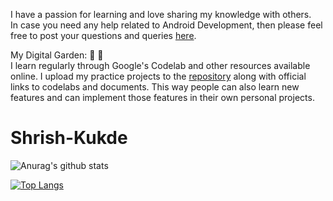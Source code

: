 I have a passion for learning and love sharing my knowledge with others.  
In case you need any help related to Android Development, then please feel free to post your questions and queries [here](https://github.com/shrishkukde/shrishkukde/issues/new/choose).

My Digital Garden: :evergreen_tree: :sunflower:  
I learn regularly through Google's Codelab and other resources available online.
I upload my practice projects to the [repository](https://github.com/shrishkukde?tab=repositories) along with official links to codelabs and documents.
This way people can also learn new features and can implement those features in their own personal projects.








# Shrish-Kukde
![Anurag's github stats](https://github-readme-stats.vercel.app/api?username=shrishkukde&show_icons=true)

[![Top Langs](https://github-readme-stats.vercel.app/api/top-langs/?username=shrishkukde&layout=compact)](https://github.com/anuraghazra/github-readme-stats)
